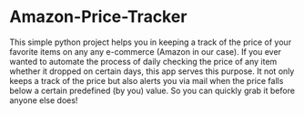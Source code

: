# Amazon-Price-Tracker
This simple python project helps you in keeping a track of the price of your favorite items on any any e-commerce (Amazon in our case). If you ever wanted to automate the process of daily checking the price of any item whether it dropped on certain days, this app serves this purpose. It not only keeps a track of the price but also alerts you via mail when the price falls below a certain predefined (by you) value. So you can quickly grab it before anyone else does! 
